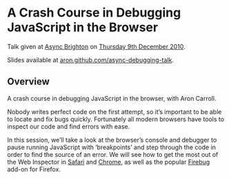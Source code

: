 A Crash Course in Debugging JavaScript in the Browser
=====================================================

Talk given at [Async Brighton][:async] on [Thursday 9th
December 2010][:talk].

Slides available at [aron.github.com/async-debugging-talk][:talk].

Overview
--------

A crash course in debugging JavaScript in the browser, with Aron Carroll.

Nobody writes perfect code on the first attempt, so it’s important to be
able to locate and fix bugs quickly. Fortunately all modern browsers have
tools to inspect our code and find errors with ease.

In this session, we’ll take a look at the browser’s console and debugger
to pause running JavaScript with ‘breakpoints’ and step through the code
in order to find the source of an error. We will see how to get the most
out of the Web Inspector in [Safari][:safari] and [Chrome][:chrome], as
well as the popular [Firebug][:firebug] add-on for Firefox.

[:async]:   http://asyncjs.com/
[:talk]:    http://aron.github.com/async-debugging-talk
[:safari]:  http://developer.apple.com/library/safari/#documentation/AppleApplications/Conceptual/Safari_Developer_Guide/1Introduction/Introduction.html
[:chrome]:  http://www.chromium.org/devtools
[:firebug]: http://getfirebug.com/
